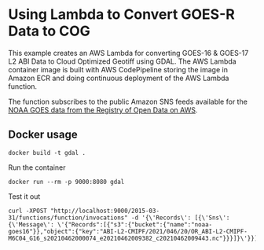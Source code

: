 # Using Lambda to Convert GOES-R Data to COG

This example creates an AWS Lambda for converting GOES-16 & GOES-17 L2 ABI Data to Cloud Optimized Geotiff using GDAL. The AWS Lambda container image is built with AWS CodePipeline storing the image in Amazon ECR and doing continuous deployment of the AWS Lambda function.

The function subscribes to the public Amazon SNS feeds available for the [NOAA GOES data from the Registry of Open Data on AWS](https://registry.opendata.aws/noaa-goes/).

## Docker usage

```
docker build -t gdal .
```

Run the container

```
docker run --rm -p 9000:8080 gdal
```

Test it out

```
curl -XPOST "http://localhost:9000/2015-03-31/functions/function/invocations" -d '{\'Records\': [{\'Sns\': {\'Message\': \'{"Records":[{"s3":{"bucket":{"name":"noaa-goes16"}},"object":{"key":"ABI-L2-CMIPF/2021/046/20/OR_ABI-L2-CMIPF-M6C04_G16_s20210462000074_e20210462009382_c20210462009443.nc"}}}]}\'}}]}'
```

